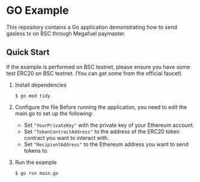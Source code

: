 # GO Example
This repository contains a Go application demonstrating how to send gasless tx on BSC through Megafuel 
paymaster.

## Quick Start
If the example is performed on BSC testnet, please ensure you have some test ERC20 on BSC testnet. (You can get some
from the official faucet)

1. Install dependencies
    ```shell
    $ go mod tidy
    ```
2. Configure the file
   Before running the application, you need to edit the main.go to set up the following:

   - Set `"YourPrivateKey"` with the private key of your Ethereum account.
   - Set `"TokenContractAddress"` to the address of the ERC20 token contract you want to interact with.
   - Set `"RecipientAddress"` to the Ethereum address you want to send tokens to.

3. Run the example
   ```
   $ go run main.go
   ```


